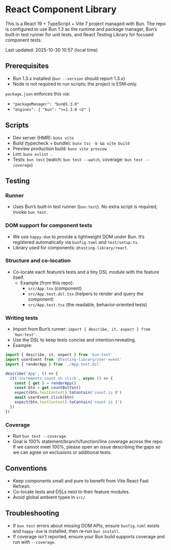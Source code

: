 # React Component Library

This is a React 19 + TypeScript + Vite 7 project managed with Bun. The repo is configured to use Bun 1.3 as the runtime and package manager, Bun’s built‑in test runner for unit tests, and React Testing Library for focused component tests.

Last updated: 2025-10-30 10:57 (local time)

## Prerequisites
- Bun 1.3.x installed (`bun --version` should report 1.3.x)
- Node is not required to run scripts; the project is ESM‑only.

`package.json` enforces this via:
- `"packageManager": "bun@1.3.0"`
- `"engines": { "bun": ">=1.3.0 <2" }`

## Scripts
- Dev server (HMR): `bunx vite`
- Build (typecheck + bundle): `bunx tsc -b && vite build`
- Preview production build: `bunx vite preview`
- Lint: `bunx eslint .`
- Tests: `bun test` (watch: `bun test --watch`, coverage: `bun test --coverage`)

## Testing

### Runner
- Uses Bun’s built‑in test runner (`bun:test`). No extra script is required; invoke `bun test`.

### DOM support for component tests
- We use `happy-dom` to provide a lightweight DOM under Bun. It’s registered automatically via `bunfig.toml` and `test/setup.ts`.
- Library used for components: `@testing-library/react`.

### Structure and co-location
- Co-locate each feature’s tests and a tiny DSL module with the feature itself.
  - Example (from this repo):
    - `src/App.tsx` (component)
    - `src/App.test.dsl.tsx` (helpers to render and query the component)
    - `src/App.test.tsx` (the readable, behavior‑oriented tests)

### Writing tests
- Import from Bun’s runner: `import { describe, it, expect } from 'bun:test'`.
- Use the DSL to keep tests concise and intention‑revealing.
- Example:

```ts
import { describe, it, expect } from 'bun:test'
import userEvent from '@testing-library/user-event'
import { renderApp } from './App.test.dsl'

describe('App', () => {
  it('increments count on click', async () => {
    const { get } = renderApp()
    const btn = get.countButton()
    expect(btn.textContent).toContain('count is 0')
    await userEvent.click(btn)
    expect(btn.textContent).toContain('count is 1')
  })
})
```

### Coverage
- Run `bun test --coverage`.
- Goal is 100% statement/branch/function/line coverage across the repo. If we cannot meet 100%, please open an issue describing the gaps so we can agree on exclusions or additional tests.

## Conventions
- Keep components small and pure to benefit from Vite React Fast Refresh.
- Co-locate tests and DSLs next to their feature modules.
- Avoid global ambient types in `src/`.

## Troubleshooting
- If `bun test` errors about missing DOM APIs, ensure `bunfig.toml` exists and `happy-dom` is installed, then re‑run `bun install`.
- If coverage isn’t reported, ensure your Bun build supports coverage and run with `--coverage`.
